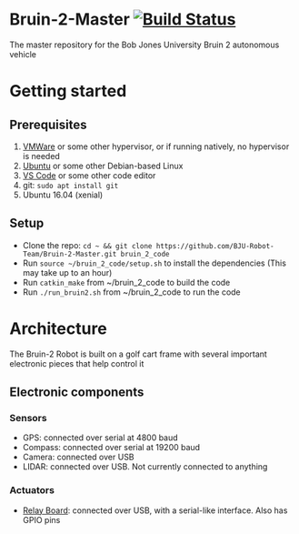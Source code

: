 # Bruin-2-Master [![Build Status](https://travis-ci.org/BJU-Robot-Team/Bruin-2-Master.svg?branch=master)](https://travis-ci.org/BJU-Robot-Team/Bruin-2-Master)
The master repository for the Bob Jones University Bruin 2 autonomous vehicle 

# Getting started
## Prerequisites
1. [VMWare](https://my.vmware.com/en/web/vmware/free#desktop_end_user_computing/vmware_workstation_player/14_0) or some other hypervisor, or if running natively, no hypervisor is needed
2. [Ubuntu](https://www.ubuntu.com/download/desktop) or some other Debian-based Linux
3. [VS Code](https://code.visualstudio.com/) or some other code editor
4. git: `sudo apt install git`
5. Ubuntu 16.04 (xenial)

## Setup
- Clone the repo: `cd ~ && git clone https://github.com/BJU-Robot-Team/Bruin-2-Master.git bruin_2_code`
- Run `source ~/bruin_2_code/setup.sh` to install the dependencies (This may take up to an hour)
- Run `catkin_make` from ~/bruin_2_code to build the code
- Run `./run_bruin2.sh` from ~/bruin_2_code to run the code

# Architecture
The Bruin-2 Robot is built on a golf cart frame with several important electronic pieces that help control it
## Electronic components
### Sensors
- GPS: connected over serial at 4800 baud
- Compass: connected over serial at 19200 baud
- Camera: connected over USB
- LIDAR: connected over USB. Not currently connected to anything

### Actuators
- [Relay Board](https://docs.numato.com/doc/16-channel-usb-relay-module/): connected over USB, with a serial-like interface. Also has GPIO pins


